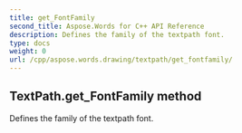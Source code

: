 ```yaml
---
title: get_FontFamily
second_title: Aspose.Words for C++ API Reference
description: Defines the family of the textpath font. 
type: docs
weight: 0
url: /cpp/aspose.words.drawing/textpath/get_fontfamily/
---
```

## TextPath.get_FontFamily method


Defines the family of the textpath font.

